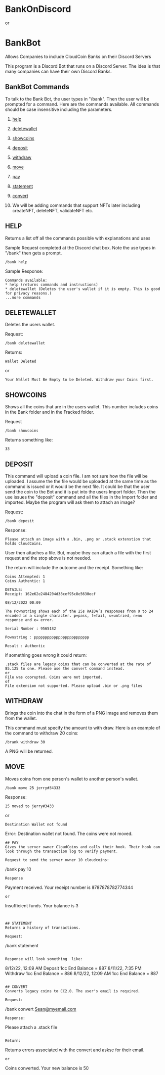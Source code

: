 # BankOnDiscord
or 
# BankBot
Allows Companies to include CloudCoin Banks on their Discord Servers

This program is a Discord Bot that runs on a Discord Server. The idea is that many companies can  have their own Discord Banks. 

## BankBot Commands
To talk to the Bank Bot, the user types in "/bank". Then the user will be prompted for a command. Here are the commands available. All commands should be case insensitive including the parameters. 

1. [help](README.md#help)

2. [deletewallet](README.md#deletewallet)

3. [showcoins](README.md#showcoins)

4. [deposit](README.md#deposit)

5. [withdraw](README.md#withdraw)

6. [move](README.md#move)

7. [pay](README.md#pay)

8. [statement](README.md#statement)

9. [convert](README.md#convert)

10. We will be adding commands that support NFTs later including createNFT, deleteNFT, validateNFT etc.

## HELP
Returns a list off all the commands possible with explanations and uses

Sample Request completed at the Discord chat box. Note the use types in "/bank" then gets a prompt.
```
/bank help
```
Sample Response:
```
Commands available:
* help (returns commands and instructions)
* deletewallet (Deletes the user's wallet if it is empty. This is good for privacy reasons.)
...more commands
```


## DELETEWALLET
Deletes the users wallet. 

Request:
```
/bank deletewallet
```

Returns: 
```
Wallet Deleted
```
or 
```
Your Wallet Must Be Empty to be Deleted. Withdraw your Coins first.
```

## SHOWCOINS
Shows all the coins that are in the users wallet. This number includes coins in the Bank folder and in the Fracked folder. 

Request
```
/bank showcoins
```

Returns something like:
```
33
```

## DEPOSIT
This command will upload a coin file. I am not sure how the file will be uploaded. I assume the the file would be uploaded at the same time as the command is issued or it would be the next file. It could be that the user send the coin to the Bot and it is put into the users Import folder. Then the use issues the "deposit" command and all the files in the Import folder and imported. 
 Maybe the program will ask them to attach an image?

Request:
```
/bank deposit
```
Response:
```
Please attach an image with a .bin, .png or .stack extenstion that holds CloudCoins.
```
User then attaches a file. But, maybe they can attach a file with the first request and the stop above is not needed. 

The return will include the outcome and the receipt. Something like:
```
Coins Attempted: 1
Coins Authentic: 1

DETAILS: 
Receipt: 162e62e2484204d38cef95c8e5630ecf

08/12/2022 00:09

The Pownstring shows each of the 25s RAIDA’s responses from 0 to 24 encoded in a single character. p=pass, f=fail, u=untried, n=no response and e= error.

Serial Number : 9565182

Pownstring : ppppppppppppppppppppppppp

Result : Authentic
```
if something goes wrong it could return:
```
.stack files are legacy coins that can be converted at the rate of 85.125 to one. Please use the convert command instead. 
or
File was coorupted. Coins were not imported.
of
File extension not supported. Please upload .bin or .png files
```

## WITHDRAW
Brings the coin into the chat in the form of a PNG image and removes them from the wallet.

This command must specify the amount to with draw. Here is an example of the command to withdraw 20 coins:
```
/brank withdraw 30
```
A PNG will be returned. 

## MOVE
Moves coins from one person's wallet to another person's wallet. 
```
/bank move 25 jerry#34333
```
Response: 
```
25 moved to jerry#3433
```
or
```
Destination Wallet not found
```
Error: Destination wallet not found. The coins were not moved. 
```
## PAY
Gives the server owner CloudCoins and calls their hook. Their hook can look through the transaction log to verify payment.

Request to send the server owner 10 cloudcoins:
```
/bank pay 10
```
Response
```
Payment received. Your receipt number is 8787878782774344
```
or
```
Insufficient funds. Your balance is 3
```


## STATEMENT
Returns a history of transactions.

Request:
```
/bank statement
```

Response will look something  like:
```
8/12/22, 12:09 AM Deposit 1cc End Balance = 887
8/11/22, 7:35 PM Withdraw 1cc End Balance = 886
8/12/22, 12:09 AM  1cc End Balance = 887
```

## CONVERT
Converts legacy coins to CC2.0. The user's email is required. 

Request:
```
/bank convert Sean@myemail.com
```
Response: 
```
Please attach a .stack file
```

Return:
```
Returns errors associated with the convert and askse for their email.
```
or
```
Coins converted. Your new balance is 50
```


